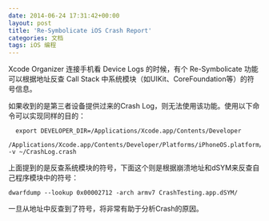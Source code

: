 ```yaml
---
date: 2014-06-24 17:31:42+00:00
layout: post
title: 'Re-Symbolicate iOS Crash Report'
categories: 文档
tags: iOS 编程
---
```


Xcode Organizer 连接手机看 Device Logs 的时候，有个 Re-Symbolicate 功能可以根据地址反查 Call Stack 中系统模块（如UIKit、CoreFoundation等）的符号信息。

如果收到的是第三者设备提供过来的Crash Log，则无法使用该功能。使用以下命令可以实现同样的目的：

      export DEVELOPER_DIR=/Applications/Xcode.app/Contents/Developer
      /Applications/Xcode.app/Contents/Developer/Platforms/iPhoneOS.platform/Developer/Library/PrivateFrameworks/DTDeviceKitBase.framework/Versions/A/Resources/symbolicatecrash -v ~/CrashLog.crash


上面提到的是反查系统模块的符号，下面这个则是根据崩溃地址和dSYM来反查自己程序模块中的符号：

    dwarfdump --lookup 0x00002712 -arch armv7 CrashTesting.app.dSYM/
    
一旦从地址中反查到了符号，将非常有助于分析Crash的原因。
